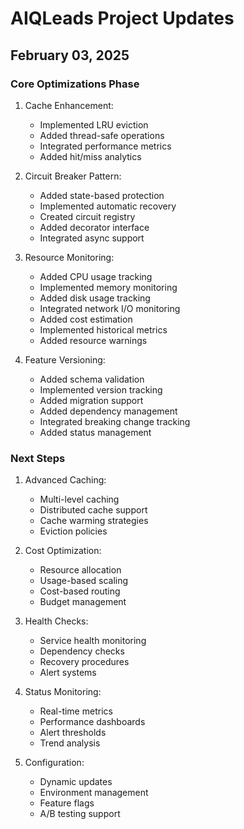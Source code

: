 # AIQLeads Project Updates

## February 03, 2025
### Core Optimizations Phase
1. Cache Enhancement:
   - Implemented LRU eviction
   - Added thread-safe operations
   - Integrated performance metrics
   - Added hit/miss analytics

2. Circuit Breaker Pattern:
   - Added state-based protection
   - Implemented automatic recovery
   - Created circuit registry
   - Added decorator interface
   - Integrated async support

3. Resource Monitoring:
   - Added CPU usage tracking
   - Implemented memory monitoring
   - Added disk usage tracking
   - Integrated network I/O monitoring
   - Added cost estimation
   - Implemented historical metrics
   - Added resource warnings

4. Feature Versioning:
   - Added schema validation
   - Implemented version tracking
   - Added migration support
   - Added dependency management
   - Integrated breaking change tracking
   - Added status management

### Next Steps
1. Advanced Caching:
   - Multi-level caching
   - Distributed cache support
   - Cache warming strategies
   - Eviction policies

2. Cost Optimization:
   - Resource allocation
   - Usage-based scaling
   - Cost-based routing
   - Budget management

3. Health Checks:
   - Service health monitoring
   - Dependency checks
   - Recovery procedures
   - Alert systems

4. Status Monitoring:
   - Real-time metrics
   - Performance dashboards
   - Alert thresholds
   - Trend analysis

5. Configuration:
   - Dynamic updates
   - Environment management
   - Feature flags
   - A/B testing support